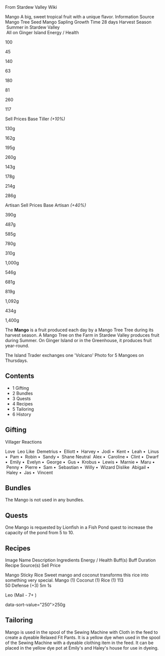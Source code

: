From Stardew Valley Wiki

Mango A big, sweet tropical fruit with a unique flavor. Information Source Mango Tree Seed Mango Sapling Growth Time 28 days Harvest Season  Summer in Stardew Valley  
 All on Ginger Island Energy / Health

100

45

140

63

180

81

260

117

Sell Prices Base Tiller *(+10%)*

130g

162g

195g

260g

143g

178g

214g

286g

Artisan Sell Prices Base Artisan *(+40%)*

390g

487g

585g

780g

310g

1,000g

546g

681g

819g

1,092g

434g

1,400g

The **Mango** is a fruit produced each day by a Mango Tree Tree during its harvest season. A Mango Tree on the Farm in Stardew Valley produces fruit during Summer. On Ginger Island or in the Greenhouse, it produces fruit year-round.

The Island Trader exchanges one 'Volcano' Photo for 5 Mangoes on Thursdays.

## Contents

- 1 Gifting
- 2 Bundles
- 3 Quests
- 4 Recipes
- 5 Tailoring
- 6 History

## Gifting

Villager Reactions

Love  Leo Like  Demetrius •  Elliott •  Harvey •  Jodi •  Kent •  Leah •  Linus •  Pam •  Robin •  Sandy •  Shane Neutral  Alex •  Caroline •  Clint •  Dwarf •  Emily •  Evelyn •  George •  Gus •  Krobus •  Lewis •  Marnie •  Maru •  Penny •  Pierre •  Sam •  Sebastian •  Willy •  Wizard Dislike  Abigail •  Haley •  Jas •  Vincent

## Bundles

The Mango is not used in any bundles.

## Quests

One Mango is requested by Lionfish in a Fish Pond quest to increase the capacity of the pond from 5 to 10.

## Recipes

Image Name Description Ingredients Energy / Health Buff(s) Buff Duration Recipe Source(s) Sell Price

Mango Sticky Rice Sweet mango and coconut transforms this rice into something very special. Mango (1) Coconut (1) Rice (1) 113  
50 Defense (+3) 5m 1s

Leo (Mail - 7+ )

data-sort-value="250"&gt;250g

## Tailoring

Mango is used in the spool of the Sewing Machine with Cloth in the feed to create a dyeable Relaxed Fit Pants. It is a yellow dye when used in the spool of the Sewing Machine with a dyeable clothing item in the feed. It can be placed in the yellow dye pot at Emily's and Haley's house for use in dyeing.